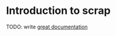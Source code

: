 # Introduction to scrap

TODO: write [great documentation](http://jacobian.org/writing/what-to-write/)
